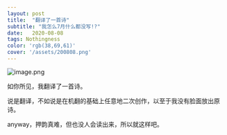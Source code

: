 ```yaml
---
layout: post
title:  "翻译了一首诗"
subtitle: "我怎么7月什么都没写!?"
date:   2020-08-08
tags: Nothingness
color: 'rgb(38,69,61)'
cover: '/assets/200808.png'
---
```


![image.png](https://i.loli.net/2020/12/24/KTXL723zkgqce6N.png)

如你所见，我翻译了一首诗。

说是翻译，不如说是在机翻的基础上任意地二次创作，以至于我没有脸面放出原诗。

anyway，押韵真难，但也没人会读出来，所以就这样吧。